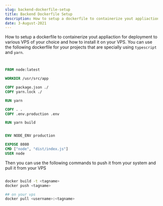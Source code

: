 ```yaml
---
slug: backend-dockerfile-setup
title: Backend Dockerfile Setup
description: How to setup a dockerfile to containerize yout appliaction for deployment to various VPS of your choice and how to install it on your VPS.
date: 3-August-2021
---
```


How to setup a dockerfile to containerize yout appliaction for deployment to various VPS of your choice and how to install it on your VPS. You can use the following dockerfile for your projects that are specially using `typescript` and `yarn`.

```dockerfile


FROM node:latest

WORKDIR /usr/src/app

COPY package.json ./
COPY yarn.lock ./

RUN yarn

COPY . .
COPY .env.production .env

RUN yarn build


ENV NODE_ENV production

EXPOSE 8080
CMD ["node", "dist/index.js"]
USER node


```

Then you can use the following commands to push it from your system and pull it from your VPS

```bash

docker build -t <tagname>
docker push <tagname>

## on your vps
docker pull <username>:<tagname>

```
